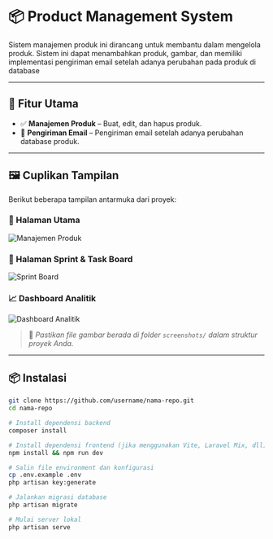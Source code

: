 # 📦 Product Management System

Sistem manajemen produk ini dirancang untuk membantu dalam mengelola produk. Sistem ini dapat menambahkan produk, gambar, dan memiliki implementasi pengiriman email setelah adanya perubahan pada produk di database

---

## 🚀 Fitur Utama

- ✅ **Manajemen Produk** – Buat, edit, dan hapus produk.
- 💬 **Pengiriman Email** – Pengiriman email setelah adanya perubahan database produk.

---

## 🖼️ Cuplikan Tampilan

Berikut beberapa tampilan antarmuka dari proyek:

### 🔧 Halaman Utama
![Manajemen Produk](./screenshots/product-management.png)

### 📅 Halaman Sprint & Task Board
![Sprint Board](./screenshots/sprint-board.png)

### 📈 Dashboard Analitik
![Dashboard Analitik](./screenshots/analytics-dashboard.png)

> 📝 *Pastikan file gambar berada di folder `screenshots/` dalam struktur proyek Anda.*

---

## 📦 Instalasi

```bash
git clone https://github.com/username/nama-repo.git
cd nama-repo

# Install dependensi backend
composer install

# Install dependensi frontend (jika menggunakan Vite, Laravel Mix, dll)
npm install && npm run dev

# Salin file environment dan konfigurasi
cp .env.example .env
php artisan key:generate

# Jalankan migrasi database
php artisan migrate

# Mulai server lokal
php artisan serve

